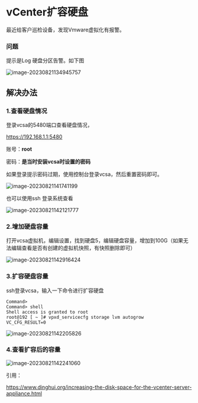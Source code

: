 # vCenter扩容硬盘

最近给客户巡检设备，发现Vmware虚拟化有报警。

### 问题

提示是Log 硬盘分区告警。如下图

![image-20230821134945757](https://pic.chjina.com/2023/08/21/image-20230821134945757.png)

## 解决办法

### 1.查看硬盘情况

登录vcsa的5480端口查看硬盘情况，

https://192.168.1.1:5480

账号：**root**

密码：**是当时安装vcsa时设置的密码**

如果登录提示密码过期，使用控制台登录vcsa，然后重置密码即可。

![image-20230821141741199](https://pic.chjina.com/2023/08/21/image-20230821141741199.png)

也可以使用ssh 登录系统查看

![image-20230821142121777](https://pic.chjina.com/2023/08/21/image-20230821142121777.png)

### 2.增加硬盘容量

打开vcsa虚拟机，编辑设置，找到硬盘5，编辑硬盘容量，增加到100G（如果无法编辑查看是否有创建的虚拟机快照，有快照删除即可）

![image-20230821142916424](https://pic.chjina.com/2023/08/21/image-20230821142916424.png)

### 3.扩容硬盘容量

ssh登录vcsa，输入一下命令进行扩容硬盘

```
Command> 
Command> shell
Shell access is granted to root
root@192 [ ~ ]# vpxd_servicecfg storage lvm autogrow
VC_CFG_RESULT=0
```

![image-20230821142205826](https://pic.chjina.com/2023/08/21/image-20230821142205826.png)

### 4.查看扩容后的容量

![image-20230821142241060](https://pic.chjina.com/2023/08/21/image-20230821142241060.png)

引用：

https://www.dinghui.org/increasing-the-disk-space-for-the-vcenter-server-appliance.html
